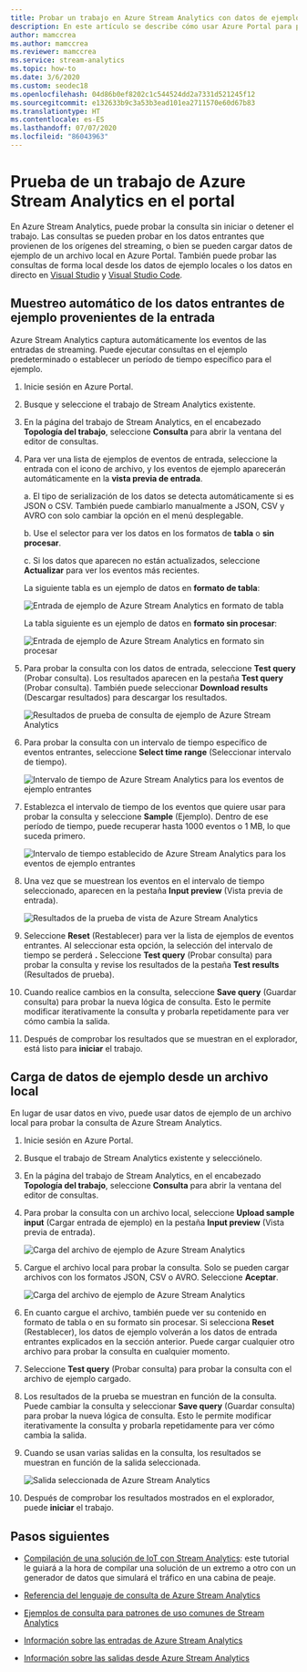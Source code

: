 ```yaml
---
title: Probar un trabajo en Azure Stream Analytics con datos de ejemplo
description: En este artículo se describe cómo usar Azure Portal para probar un trabajo de Azure Stream Analytics, crear entradas de ejemplo y cargar datos de ejemplo.
author: mamccrea
ms.author: mamccrea
ms.reviewer: mamccrea
ms.service: stream-analytics
ms.topic: how-to
ms.date: 3/6/2020
ms.custom: seodec18
ms.openlocfilehash: 04d86b0ef8202c1c544524dd2a7331d521245f12
ms.sourcegitcommit: e132633b9c3a53b3ead101ea2711570e60d67b83
ms.translationtype: HT
ms.contentlocale: es-ES
ms.lasthandoff: 07/07/2020
ms.locfileid: "86043963"
---
```

# <a name="test-an-azure-stream-analytics-job-in-the-portal"></a>Prueba de un trabajo de Azure Stream Analytics en el portal

En Azure Stream Analytics, puede probar la consulta sin iniciar o detener el trabajo. Las consultas se pueden probar en los datos entrantes que provienen de los orígenes del streaming, o bien se pueden cargar datos de ejemplo de un archivo local en Azure Portal. También puede probar las consultas de forma local desde los datos de ejemplo locales o los datos en directo en [Visual Studio](stream-analytics-live-data-local-testing.md) y [Visual Studio Code](visual-studio-code-local-run-live-input.md).

## <a name="automatically-sample-incoming-data-from-input"></a>Muestreo automático de los datos entrantes de ejemplo provenientes de la entrada

Azure Stream Analytics captura automáticamente los eventos de las entradas de streaming. Puede ejecutar consultas en el ejemplo predeterminado o establecer un período de tiempo específico para el ejemplo.

1. Inicie sesión en Azure Portal.

2. Busque y seleccione el trabajo de Stream Analytics existente.

3. En la página del trabajo de Stream Analytics, en el encabezado **Topología del trabajo**, seleccione **Consulta** para abrir la ventana del editor de consultas. 

4. Para ver una lista de ejemplos de eventos de entrada, seleccione la entrada con el icono de archivo, y los eventos de ejemplo aparecerán automáticamente en la **vista previa de entrada**.

   a. El tipo de serialización de los datos se detecta automáticamente si es JSON o CSV. También puede cambiarlo manualmente a JSON, CSV y AVRO con solo cambiar la opción en el menú desplegable.
    
   b. Use el selector para ver los datos en los formatos de **tabla** o **sin procesar**.
    
   c. Si los datos que aparecen no están actualizados, seleccione **Actualizar** para ver los eventos más recientes.

   La siguiente tabla es un ejemplo de datos en **formato de tabla**:

   ![Entrada de ejemplo de Azure Stream Analytics en formato de tabla](./media/stream-analytics-test-query/asa-sample-table.png)

   La tabla siguiente es un ejemplo de datos en **formato sin procesar**:

   ![Entrada de ejemplo de Azure Stream Analytics en formato sin procesar](./media/stream-analytics-test-query/asa-sample-raw.png)

5. Para probar la consulta con los datos de entrada, seleccione **Test query** (Probar consulta). Los resultados aparecen en la pestaña **Test query** (Probar consulta). También puede seleccionar **Download results** (Descargar resultados) para descargar los resultados.

   ![Resultados de prueba de consulta de ejemplo de Azure Stream Analytics](./media/stream-analytics-test-query/asa-test-query.png)

6. Para probar la consulta con un intervalo de tiempo específico de eventos entrantes, seleccione **Select time range** (Seleccionar intervalo de tiempo).
   
   ![Intervalo de tiempo de Azure Stream Analytics para los eventos de ejemplo entrantes](./media/stream-analytics-test-query/asa-select-time-range.png)

7. Establezca el intervalo de tiempo de los eventos que quiere usar para probar la consulta y seleccione **Sample** (Ejemplo). Dentro de ese período de tiempo, puede recuperar hasta 1000 eventos o 1 MB, lo que suceda primero.

   ![Intervalo de tiempo establecido de Azure Stream Analytics para los eventos de ejemplo entrantes](./media/stream-analytics-test-query/asa-set-time-range.png)

8. Una vez que se muestrean los eventos en el intervalo de tiempo seleccionado, aparecen en la pestaña **Input preview** (Vista previa de entrada).

   ![Resultados de la prueba de vista de Azure Stream Analytics](./media/stream-analytics-test-query/asa-view-test-results.png)

9. Seleccione **Reset** (Restablecer) para ver la lista de ejemplos de eventos entrantes. Al seleccionar esta opción, la selección del intervalo de tiempo se perderá **.** Seleccione **Test query** (Probar consulta) para probar la consulta y revise los resultados de la pestaña **Test results** (Resultados de prueba).

10. Cuando realice cambios en la consulta, seleccione **Save query** (Guardar consulta) para probar la nueva lógica de consulta. Esto le permite modificar iterativamente la consulta y probarla repetidamente para ver cómo cambia la salida.

11. Después de comprobar los resultados que se muestran en el explorador, está listo para **iniciar** el trabajo.

## <a name="upload-sample-data-from-a-local-file"></a>Carga de datos de ejemplo desde un archivo local

En lugar de usar datos en vivo, puede usar datos de ejemplo de un archivo local para probar la consulta de Azure Stream Analytics.

1. Inicie sesión en Azure Portal.
   
2. Busque el trabajo de Stream Analytics existente y selecciónelo.

3. En la página del trabajo de Stream Analytics, en el encabezado **Topología del trabajo**, seleccione **Consulta** para abrir la ventana del editor de consultas.

4. Para probar la consulta con un archivo local, seleccione **Upload sample input** (Cargar entrada de ejemplo) en la pestaña **Input preview** (Vista previa de entrada). 

   ![Carga del archivo de ejemplo de Azure Stream Analytics](./media/stream-analytics-test-query/asa-upload-sample-file.png)

5. Cargue el archivo local para probar la consulta. Solo se pueden cargar archivos con los formatos JSON, CSV o AVRO. Seleccione **Aceptar**.

   ![Carga del archivo de ejemplo de Azure Stream Analytics](./media/stream-analytics-test-query/asa-upload-sample-json-file.png)

6. En cuanto cargue el archivo, también puede ver su contenido en formato de tabla o en su formato sin procesar. Si selecciona **Reset** (Restablecer), los datos de ejemplo volverán a los datos de entrada entrantes explicados en la sección anterior. Puede cargar cualquier otro archivo para probar la consulta en cualquier momento.

7. Seleccione **Test query** (Probar consulta) para probar la consulta con el archivo de ejemplo cargado.

8. Los resultados de la prueba se muestran en función de la consulta. Puede cambiar la consulta y seleccionar **Save query** (Guardar consulta) para probar la nueva lógica de consulta. Esto le permite modificar iterativamente la consulta y probarla repetidamente para ver cómo cambia la salida.

9. Cuando se usan varias salidas en la consulta, los resultados se muestran en función de la salida seleccionada. 

   ![Salida seleccionada de Azure Stream Analytics](./media/stream-analytics-test-query/asa-sample-test-selected-output.png)

10. Después de comprobar los resultados mostrados en el explorador, puede **iniciar** el trabajo.

## <a name="next-steps"></a>Pasos siguientes
* [Compilación de una solución de IoT con Stream Analytics](https://docs.microsoft.com/azure/stream-analytics/stream-analytics-build-an-iot-solution-using-stream-analytics): este tutorial le guiará a la hora de compilar una solución de un extremo a otro con un generador de datos que simulará el tráfico en una cabina de peaje.

* [Referencia del lenguaje de consulta de Azure Stream Analytics](https://docs.microsoft.com/stream-analytics-query/stream-analytics-query-language-reference)

* [Ejemplos de consulta para patrones de uso comunes de Stream Analytics](stream-analytics-stream-analytics-query-patterns.md)

* [Información sobre las entradas de Azure Stream Analytics](stream-analytics-add-inputs.md)

* [Información sobre las salidas desde Azure Stream Analytics](stream-analytics-define-outputs.md)
